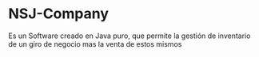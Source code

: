 # NSJ-Company
Es un Software creado en Java puro, que permite la gestión de inventario de un giro de negocio mas la venta de estos mismos
